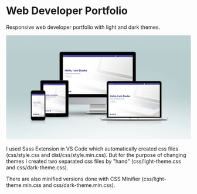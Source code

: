 # Web Developer Portfolio

Responsive web developer portfolio with light and dark themes.

![Screen mockup of developer portfoilo website](screen-mockup/screen-mockup.jpg)

I used Sass Extension in VS Code which automatically created css files (css/style.css and dist/css/style.min.css).
But for the purpose of changing themes I created two separated css files by "hand" (css/light-theme.css and css/dark-theme.css).

There are also minified versions done with CSS Minifier (css/light-theme.min.css and css/dark-theme.min.css).
